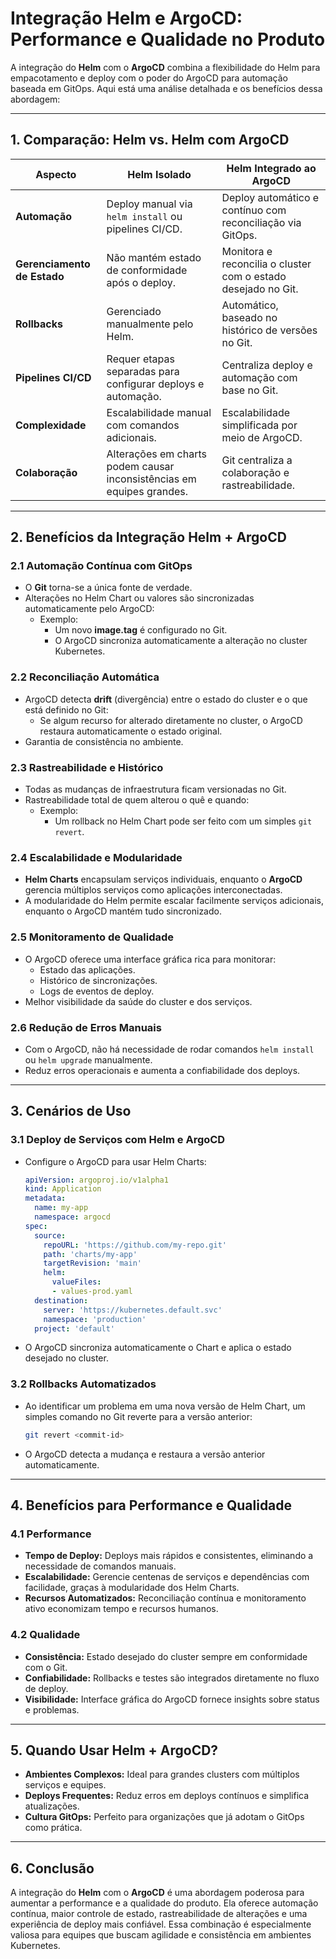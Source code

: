 
# Integração Helm e ArgoCD: Performance e Qualidade no Produto

A integração do **Helm** com o **ArgoCD** combina a flexibilidade do Helm para empacotamento e deploy com o poder do ArgoCD para automação baseada em GitOps. Aqui está uma análise detalhada e os benefícios dessa abordagem:

---

## **1. Comparação: Helm vs. Helm com ArgoCD**

| **Aspecto**                | **Helm Isolado**                                               | **Helm Integrado ao ArgoCD**                           |
|----------------------------|--------------------------------------------------------------|-------------------------------------------------------|
| **Automação**              | Deploy manual via `helm install` ou pipelines CI/CD.         | Deploy automático e contínuo com reconciliação via GitOps. |
| **Gerenciamento de Estado** | Não mantém estado de conformidade após o deploy.             | Monitora e reconcilia o cluster com o estado desejado no Git. |
| **Rollbacks**              | Gerenciado manualmente pelo Helm.                            | Automático, baseado no histórico de versões no Git.   |
| **Pipelines CI/CD**        | Requer etapas separadas para configurar deploys e automação. | Centraliza deploy e automação com base no Git.        |
| **Complexidade**           | Escalabilidade manual com comandos adicionais.               | Escalabilidade simplificada por meio de ArgoCD.       |
| **Colaboração**            | Alterações em charts podem causar inconsistências em equipes grandes. | Git centraliza a colaboração e rastreabilidade.       |

---

## **2. Benefícios da Integração Helm + ArgoCD**
### **2.1 Automação Contínua com GitOps**
- O **Git** torna-se a única fonte de verdade.
- Alterações no Helm Chart ou valores são sincronizadas automaticamente pelo ArgoCD:
  - Exemplo:
    - Um novo **image.tag** é configurado no Git.
    - O ArgoCD sincroniza automaticamente a alteração no cluster Kubernetes.

### **2.2 Reconciliação Automática**
- ArgoCD detecta **drift** (divergência) entre o estado do cluster e o que está definido no Git:
  - Se algum recurso for alterado diretamente no cluster, o ArgoCD restaura automaticamente o estado original.
- Garantia de consistência no ambiente.

### **2.3 Rastreabilidade e Histórico**
- Todas as mudanças de infraestrutura ficam versionadas no Git.
- Rastreabilidade total de quem alterou o quê e quando:
  - Exemplo:
    - Um rollback no Helm Chart pode ser feito com um simples `git revert`.

### **2.4 Escalabilidade e Modularidade**
- **Helm Charts** encapsulam serviços individuais, enquanto o **ArgoCD** gerencia múltiplos serviços como aplicações interconectadas.
- A modularidade do Helm permite escalar facilmente serviços adicionais, enquanto o ArgoCD mantém tudo sincronizado.

### **2.5 Monitoramento de Qualidade**
- O ArgoCD oferece uma interface gráfica rica para monitorar:
  - Estado das aplicações.
  - Histórico de sincronizações.
  - Logs de eventos de deploy.
- Melhor visibilidade da saúde do cluster e dos serviços.

### **2.6 Redução de Erros Manuais**
- Com o ArgoCD, não há necessidade de rodar comandos `helm install` ou `helm upgrade` manualmente.
- Reduz erros operacionais e aumenta a confiabilidade dos deploys.

---

## **3. Cenários de Uso**
### **3.1 Deploy de Serviços com Helm e ArgoCD**
- Configure o ArgoCD para usar Helm Charts:
  ```yaml
  apiVersion: argoproj.io/v1alpha1
  kind: Application
  metadata:
    name: my-app
    namespace: argocd
  spec:
    source:
      repoURL: 'https://github.com/my-repo.git'
      path: 'charts/my-app'
      targetRevision: 'main'
      helm:
        valueFiles:
        - values-prod.yaml
    destination:
      server: 'https://kubernetes.default.svc'
      namespace: 'production'
    project: 'default'
  ```
- O ArgoCD sincroniza automaticamente o Chart e aplica o estado desejado no cluster.

### **3.2 Rollbacks Automatizados**
- Ao identificar um problema em uma nova versão de Helm Chart, um simples comando no Git reverte para a versão anterior:
  ```bash
  git revert <commit-id>
  ```
- O ArgoCD detecta a mudança e restaura a versão anterior automaticamente.

---

## **4. Benefícios para Performance e Qualidade**
### **4.1 Performance**
- **Tempo de Deploy:** Deploys mais rápidos e consistentes, eliminando a necessidade de comandos manuais.
- **Escalabilidade:** Gerencie centenas de serviços e dependências com facilidade, graças à modularidade dos Helm Charts.
- **Recursos Automatizados:** Reconciliação contínua e monitoramento ativo economizam tempo e recursos humanos.

### **4.2 Qualidade**
- **Consistência:** Estado desejado do cluster sempre em conformidade com o Git.
- **Confiabilidade:** Rollbacks e testes são integrados diretamente no fluxo de deploy.
- **Visibilidade:** Interface gráfica do ArgoCD fornece insights sobre status e problemas.

---

## **5. Quando Usar Helm + ArgoCD?**
- **Ambientes Complexos:** Ideal para grandes clusters com múltiplos serviços e equipes.
- **Deploys Frequentes:** Reduz erros em deploys contínuos e simplifica atualizações.
- **Cultura GitOps:** Perfeito para organizações que já adotam o GitOps como prática.

---

## **6. Conclusão**
A integração do **Helm** com o **ArgoCD** é uma abordagem poderosa para aumentar a performance e a qualidade do produto. Ela oferece automação contínua, maior controle de estado, rastreabilidade de alterações e uma experiência de deploy mais confiável. Essa combinação é especialmente valiosa para equipes que buscam agilidade e consistência em ambientes Kubernetes.
